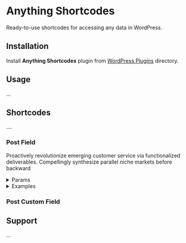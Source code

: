 # Anything Shortcodes

Ready-to-use shortcodes for accessing any data in WordPress.

## Installation
Install **Anything Shortcodes** plugin from [WordPress Plugins](https://wordpress.org/plugins/anything-shortcodes/) directory.

## Usage
...

## Shortcodes
....

### Post Field
Proactively revolutionize emerging customer service via functionalized deliverables. Compellingly synthesize parallel niche markets before backward

<details>
<summary>Params</summary>

| Command | Description |
| --- | --- |
| git status | List all new or modified files |
| git diff | Show file differences that haven't been staged |

</details>
<details>
<summary>Examples</summary>

```
[anys name="post-field" field="post_title]
```
</details>


### Post Custom Field

## Support
...
